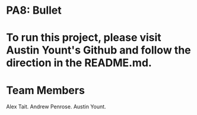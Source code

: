 # PA8: Bullet

# To run this project, please visit Austin Yount's Github and follow the direction in the README.md.

# Team Members
Alex Tait.
Andrew Penrose.
Austin Yount.
